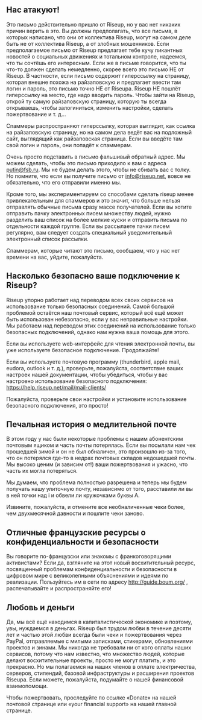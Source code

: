 ## Нас атакуют!

Это письмо действительно пришло от Riseup, но у вас нет никаких причин
верить в это. Вы должны предполагать, что все письма, в которых
написано, что они от коллектива Riseup, могут на самом деле быть не от
коллектива Riseup, а от злобных мошенников. Если предполагаемое письмо
от Riseup предлагает тебе кучу пикантных новостей о социальных движениях
и тотальном контроле, надеемся, что ты сочтёшь его интересным. Если же в
письме говорится, что ты что-то должен сделать немедленно, скорее всего
это письмо НЕ от Riseup. В частности, если письмо содержит гиперссылку
на страницу, которая внешне похожа на райзаповскую и предлагает ввести
там логин и пароль, это письмо точно НЕ от Riseupа. Riseup НЕ пошлёт
гиперссылку на место, где надо вводить пароль. Чтобы зайти на Riseup,
открой ту самую райзаповскую страницу, которую ты всегда открываешь,
чтобы залогиниться, изменить настройки, сделать пожертвование и т. д...

Спаммеры распространяют гиперссылку, которая выглядит, как ссылка на
райзаповскую страницу, но на самом дела ведёт вас на подложный сайт,
выглядящий как райзаповская страница. Если вы введёте там свой логин и
пароль, они попадёт к спаммерам.

Очень просто подставить в письмо фальшивый обратный адрес. Мы можем
сделать, чтобы это письмо приходило к вам с адреса putin@fsb.ru. Мы не
будем делать этого, чтобы не сбивать вас с толку. Но помните, что если
вы получите письмо от info@riseup.net, вовсе не обязательно, что его
отправили именно мы.

Кроме того, мы экспериментируем со способами сделать riseup менее
привлекательным для спаммеров и это значит, что больше нельзя отправлять
обычные письма сразу массе получателей. Если вы хотите отправить пачку
электронных писем множеству людей, нужно разделить ваш список на более
мелкие куски и отправить письма по отдельности каждой группе. Если вы
рассылаете пачки писем регулярно, вам следует создать специальный
уведомительный электронный список рассылки.

Спаммерам, которые читают это письмо, сообщаем, что у нас нет времени на
вас, уйдите, пожалуйста.

## Насколько безопасно ваше подключение к Riseup?

Riseup упорно работает над переводом всех своих сервисов на
использование только безопасных соединений. Самой большой проблемой
остаётся наш почтовый сервис, который всё ещё может быть использован
небезопасно, если у вас неправильные настройки. Мы работаем над
переводом этих соединений на использование только безопасных
подключений, однако нам нужна ваша помощь для этого.

Если вы используете web-интерфейс для чтения электронной почты, вы уже
используете безопасное подключение. Продолжайте!

Если вы используете почтовую программу (thunderbird, apple mail, eudora,
outlook и т. д.), проверьте, пожалуйста, соответствие ваших настроек
нашей документации, чтобы убедиться, чтобы у вас настроено использование
безопасного подключения: https://help.riseup.net/mail/mail-clients/

Пожалуйста, проверьте свои настройки и установите использование
безопасного подключения, это просто!


## Печальная история о медлительной почте

В этом году у нас были некоторые проблемы с нашим абонентским почтовым
ящиком и часть почты потерялась. Если вы посылали нам чек прошедшей
зимой и он не был обналичен, это произошло из-за того, что он потерялся
где-то в недрах почтовых складов недошедшей почты. Мы высоко ценим (и
зависим от!) ваши пожертвования и ужасно, что часть их могла потеряться.

Мы думаем, что проблема полностью разрешена и теперь мы будем получать
нашу улиточную почту, независимо от того, расставили ли вы в ней точки
над i и обвели ли кружочками буквы А.

Извините, пожалуйста, и отмените все необналиченные чеки более, чем
двухмесячной давности и пошлите чеки заново.


## Отличные французские ресурсы о конфиденциальности и безопасности

Вы говорите по-французски или знакомы с франкоговорящими активистами?
Если да, взгляните на этот новый восхитительный ресурс, посвященный
проблемам конфиденциальности и безопасности в цифровом мире с
великолепными объяснениями и идеями по реализации. Пользуйтесь им в сети
по адресу http://guide.boum.org/ , распечатывайте и распространяйте его!

## Любовь и деньги

Да, мы всё ещё находимся в капиталистической экономике и поэтому, увы,
нуждаемся в деньгах. Riseup был трудом любви в течение десяти лет и
частью этой любви всегда были чеки и пожертвования через PayPal,
отправляемые с милыми записками, стикерами, обновлениями проектов и
зинами. Мы никогда не требовали ни от кого оплаты наших сервисов, потому
что нам известно, что множество людей, которые делают восхитительные
проекты, просто не могут платить, и это прекрасно. Но мы полагаемся на
наших членов в оплате электричества, серверов, стипендий, базовой
инфраструктуры и расширения проектов Riseupa. Если можете, пожалуйста,
подумайте о нашей финансовой взаимопомощи.

Чтобы пожертвовать, проследуйте по ссылке «Donate» на нашей почтовой
странице или «your financial support» на нашей главной странице.
